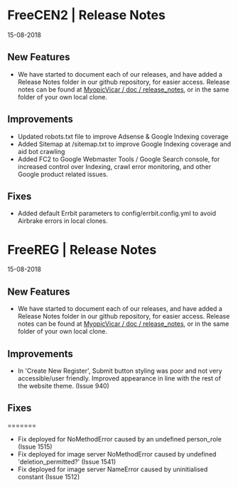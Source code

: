 __FreeCEN2 | Release Notes__
=======================
15-08-2018

__New Features__
----------------

* We have started to document each of our releases, and have added a Release Notes folder in our github repository, for easier access.  Release notes can be found at [MyopicVicar / doc / release_notes](https://github.com/FreeUKGen/MyopicVicar/tree/freecen_parsing/doc/release_notes), or in the same folder of your own local clone.

__Improvements__
----------------

* Updated robots.txt file to improve Adsense & Google Indexing coverage
* Added Sitemap at /sitemap.txt to improve Google Indexing coverage and aid bot crawling
* Added FC2 to Google Webmaster Tools / Google Search console, for increased control over Indexing, crawl error monitoring, and other Google product related issues.

__Fixes__
---------

* Added default Errbit parameters to config/errbit.config.yml to avoid Airbrake errors in local clones. 


__FreeREG | Release Notes__
=======================
15-08-2018

__New Features__
----------------

* We have started to document each of our releases, and have added a Release Notes folder in our github repository, for easier access.  Release notes can be found at [MyopicVicar / doc / release_notes](https://github.com/FreeUKGen/MyopicVicar/tree/master/doc/release_notes), or in the same folder of your own local clone.

__Improvements__
----------------

* In 'Create New Register', Submit button styling was poor and not very accessible/user friendly.  Improved appearance in line with the rest of the website theme. (Issue 940)  


__Fixes__
---------

=======
* Fix deployed for NoMethodError caused by an undefined person_role (Issue 1515)
* Fix deployed for image server NoMethodError caused by undefined 'deletion_permitted?' (Issue 1541)
* Fix deployed for image server NameError caused by uninitialised constant (Issue 1512)
